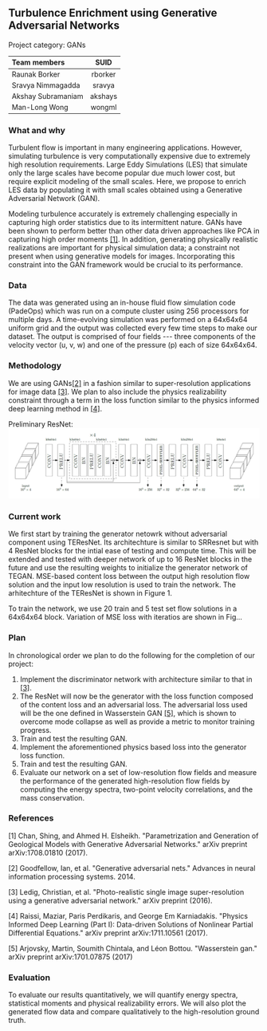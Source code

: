 ## Turbulence Enrichment using Generative Adversarial Networks
Project category: GANs

| **Team members**     | **SUID**   |
|:---------------------|:----------:|
| Raunak Borker        | rborker    |
| Sravya Nimmagadda    | sravya     |
| Akshay Subramaniam   | akshays    |
| Man-Long Wong        | wongml     |

### What and why
Turbulent flow is important in many engineering applications. However, simulating turbulence is very computationally expensive due to extremely high resolution requirements. Large Eddy Simulations (LES) that simulate only the large scales have become popular due much lower cost, but require explicit modeling of the small scales. Here, we propose to enrich LES data by populating it with small scales obtained using a Generative Adversarial Network (GAN).

Modeling turbulence accurately is extremely challenging especially in capturing high order statistics due to its intermittent nature. GANs have been shown to perform better than other data driven approaches like PCA in capturing high order moments [[1]](https://arxiv.org/pdf/1708.01810.pdf). In addition, generating physically realistic realizations are important for physical simulation data; a constraint not present when using generative models for images. Incorporating this constraint into the GAN framework would be crucial to its performance.

### Data
The data was generated using an in-house fluid flow simulation code (PadeOps) which was run on a compute cluster using 256 processors for multiple days. A time-evolving simulation was performed on a 64x64x64 uniform grid and the output was collected every few time steps to make our dataset. The output is comprised of four fields --- three components of the velocity vector (u, v, w) and one of the pressure (p) each of size 64x64x64. 

### Methodology
We are using GANs[[2]](https://arxiv.org/pdf/1406.2661.pdf) in a fashion similar to super-resolution applications for image data [[3]](https://arxiv.org/pdf/1609.04802.pdf). We plan to also include the physics realizability constraint through a term in the loss function similar to the physics informed deep learning method in [[4]](https://arxiv.org/pdf/1711.10561.pdf).

Preliminary ResNet:
![Preliminary ResNet](figures/NN.png "Preliminary ResNet")

### Current work
We first start by training the generator netowrk without adversarial component using TEResNet. Its architechture is similar to SRResnet but with 4 ResNet blocks for the intial ease of testing and compute time. This will be extended and tested with deeper network of up to 16 ResNet blocks in the future and use the resulting weights to initialize the generator network of TEGAN. MSE-based content loss between the output high resolution flow solution and the input low resolution is used to train the network. The arhitechture of the TEResNet is shown in Figure 1.

To train the network, we use 20 train and 5 test set flow solutions in a 64x64x64 block. Variation of MSE loss with iteratios are shown in Fig...

### Plan
In chronological order we plan to do the following for the completion of our project:
1. Implement the discriminator network with architecture similar to that in [[3]](https://arxiv.org/pdf/1609.04802.pdf).
2. The ResNet will now be the generator with the loss function composed of the content loss and an adversarial loss. The adversarial loss used will be the one defined in Wasserstein GAN [[5]](https://arxiv.org/abs/1701.07875), which is shown to overcome mode collapse as well as provide a metric to monitor training progress.  
3. Train and test the resulting GAN.
4. Implement the aforementioned physics based loss into the generator loss function. 
5. Train and test the resulting GAN.
6. Evaluate our network on a set of low-resolution flow fields and measure the performance of the generated high-resolution flow fields by computing the energy spectra, two-point velocity correlations, and the mass conservation. 

### References
[1] Chan, Shing, and Ahmed H. Elsheikh. "Parametrization and Generation of Geological Models with Generative Adversarial Networks." arXiv preprint arXiv:1708.01810 (2017).

[2] Goodfellow, Ian, et al. "Generative adversarial nets." Advances in neural information processing systems. 2014.

[3] Ledig, Christian, et al. "Photo-realistic single image super-resolution using a generative adversarial network." arXiv preprint (2016).

[4] Raissi, Maziar, Paris Perdikaris, and George Em Karniadakis. "Physics Informed Deep Learning (Part I): Data-driven Solutions of Nonlinear Partial Differential Equations." arXiv preprint arXiv:1711.10561 (2017).

[5] Arjovsky, Martin, Soumith Chintala, and Léon Bottou. "Wasserstein gan." arXiv preprint arXiv:1701.07875 (2017)

### Evaluation
To evaluate our results quantitatively, we will quantify energy spectra, statistical moments and physical realizability errors. We will also plot the generated flow data and compare qualitatively to the high-resolution ground truth.
